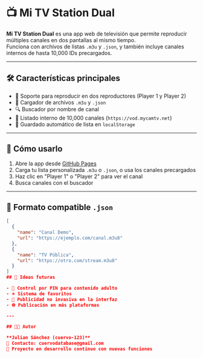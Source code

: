 # 📺 Mi TV Station Dual

**Mi TV Station Dual** es una app web de televisión que permite reproducir múltiples canales en dos pantallas al mismo tiempo.  
Funciona con archivos de listas `.m3u` y `.json`, y también incluye canales internos de hasta 10,000 IDs precargados.

---

## 🛠️ Características principales

- 🔁 Soporte para reproducir en dos reproductores (Player 1 y Player 2)
- 📂 Cargador de archivos `.m3u` y `.json`
- 🔍 Buscador por nombre de canal
- 📡 Listado interno de 10,000 canales (`https://vod.mycamtv.net`)
- 💾 Guardado automático de lista en `localStorage`

---

## 🚀 Cómo usarlo

1. Abre la app desde [GitHub Pages](https://cuervo-123.github.io/mi-tv-station/)
2. Carga tu lista personalizada `.m3u` o `.json`, o usa los canales precargados
3. Haz clic en "Player 1" o "Player 2" para ver el canal
4. Busca canales con el buscador

---

## 📁 Formato compatible `.json`

```json
[
  {
    "name": "Canal Demo",
    "url": "https://ejemplo.com/canal.m3u8"
  },
  {
    "name": "TV Pública",
    "url": "https://otro.com/stream.m3u8"
  }
]
## 🧩 Ideas futuras

- 🔞 Control por PIN para contenido adulto  
- ⭐ Sistema de favoritos  
- 📢 Publicidad no invasiva en la interfaz  
- 🌐 Publicación en más plataformas  

---

## 🧑‍💻 Autor

**Julian Sánchez (cuervo-123)**  
📧 Contacto: cuervodatabase@gmail.com  
🎨 Proyecto en desarrollo continuo con nuevas funciones
